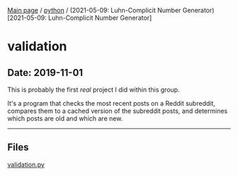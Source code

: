 [Main page](/) / [python](/python) / (2021-05-09: Luhn-Complicit Number Generator)[2021-05-09: Luhn-Complicit Number Generator]

# validation

## Date: 2019-11-01

This is probably the first *real* project I did within this group.

It's a program that checks the most recent posts on a Reddit subreddit, compares them to a cached version of the subreddit posts, and determines which posts are old and which are new.

-----

## Files

[validation.py](validation.py)